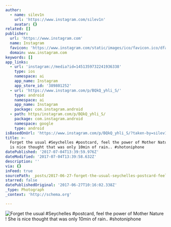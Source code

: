 ```yaml
---
author:
  - name: silev1n
    url: 'https://www.instagram.com/silev1n'
    avatar: {}
related: []
publisher:
  url: 'https://www.instagram.com'
  name: Instagram
  favicon: 'https://www.instagram.com/static/images/ico/favicon.ico/dfa85bb1fd63.ico'
  domain: www.instagram.com
keywords: []
app_links:
  - url: 'instagram://media?id=1451359732241936338'
    type: ios
    namespace: ai
    app_name: Instagram
    app_store_id: '389801252'
  - url: 'https://www.instagram.com/p/BQkQ_yhli_S/'
    type: android
    namespace: ai
    app_name: Instagram
    package: com.instagram.android
  - path: https/instagram.com/p/BQkQ_yhli_S/
    package: com.instagram.android
    namespace: google
    type: android
isBasedOnUrl: 'https://www.instagram.com/p/BQkQ_yhli_S/?taken-by=silev1n'
title: >-
  Forget the usual #Seychelles #postcard, feel the power of Mother Nature ! She
  is nice thought that was only 10min of rain.. #shotoniphone
datePublished: '2017-07-04T13:39:59.976Z'
dateModified: '2017-07-04T13:39:58.632Z'
description: ''
via: {}
inFeed: true
sourcePath: _posts/2017-06-27-forget-the-usual-seychelles-postcard-feel-the-power-of-mo.md
starred: false
datePublishedOriginal: '2017-06-27T10:16:02.338Z'
_type: Photograph
_context: 'http://schema.org'

---
```

![Forget the usual #Seychelles #postcard, feel the power of Mother Nature ! She is nice thought that was only 10min of rain.. #shotoniphone](https://scontent.cdninstagram.com/t51.2885-15/s640x640/sh0.08/e35/16583506_764612137021650_1859471103999606784_n.jpg)
